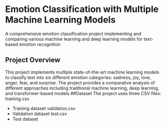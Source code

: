 # Emotion Classification with Multiple Machine Learning Models
A comprehensive emotion classification project implementing and comparing various machine learning and deep learning models for text-based emotion recognition
## Project Overview
This project implements multiple state-of-the-art machine learning models to classify text into six different emotion categories: sadness, joy, love, anger, fear, and surprise. The project provides a comparative analysis of different approaches including traditional machine learning, deep learning, and transformer-based models
##Dataset
 The project uses three CSV files:
 training.csv
 - Training dataset
 validation.csv
 - Validation dataset
 test.csv
 - Test dataset
